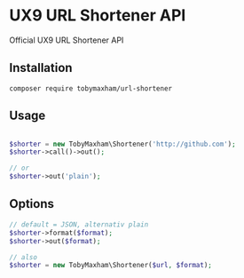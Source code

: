 # UX9 URL Shortener API
Official UX9 URL Shortener API


## Installation 
```
composer require tobymaxham/url-shortener
```


## Usage

```php

$shorter = new TobyMaxham\Shortener('http://github.com');
$shorter->call()->out();

// or
$shorter->out('plain');
```


## Options
```php
// default = JSON, alternativ plain
$shorter->format($format);
$shorter->out($format);

// also
$shorter = new TobyMaxham\Shortener($url, $format);
```

